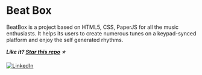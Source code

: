 # Beat Box

BeatBox is a project based on HTML5, CSS, PaperJS for all the music enthusiasts. It helps its users to create numerous tunes on a keypad-synced platform and enjoy the self generated rhythms.

***Like it? [Star this repo](https://github.com/Kajaljain22/BeatBox/) :star:***

[![LinkedIn](https://img.shields.io/static/v1.svg?label=connect&message=@kajal-jain&color=bfefff&logo=linkedin&style=flat&logoColor=white&colorA=blue)](https://www.linkedin.com/in/kajal-jain/) 
